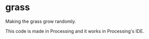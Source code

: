 # grass
Making the grass grow randomly.

This code is made in Processing and it works in Processing's IDE.
